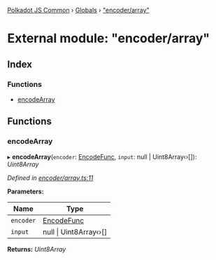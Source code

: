 [Polkadot JS Common](../README.md) › [Globals](../globals.md) › ["encoder/array"](_encoder_array_.md)

# External module: "encoder/array"

## Index

### Functions

* [encodeArray](_encoder_array_.md#encodearray)

## Functions

###  encodeArray

▸ **encodeArray**(`encoder`: [EncodeFunc](_encoder_types_.md#encodefunc), `input`: null | Uint8Array‹›[]): *Uint8Array*

*Defined in [encoder/array.ts:11](https://github.com/polkadot-js/common/blob/d108970d/packages/util-rlp/src/encoder/array.ts#L11)*

**Parameters:**

Name | Type |
------ | ------ |
`encoder` | [EncodeFunc](_encoder_types_.md#encodefunc) |
`input` | null &#124; Uint8Array‹›[] |

**Returns:** *Uint8Array*
